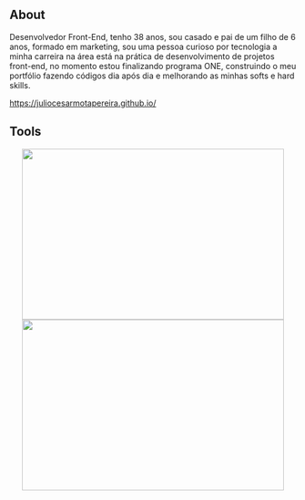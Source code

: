 ## About

Desenvolvedor Front-End, tenho 38 anos, sou casado e pai de um filho de 6 anos, formado em marketing, sou uma pessoa curioso por tecnologia a minha carreira na área está na prática de desenvolvimento de projetos front-end, no momento estou finalizando programa ONE, construindo o meu portfólio fazendo códigos dia após dia e melhorando as minhas softs e hard skills.

https://juliocesarmotapereira.github.io/

## Tools 
<!--  
<p align="center">
<img src="https://img.shields.io/badge/html5-%23E34F26.svg?style=for-the-badge&logo=html5&logoColor=white" style="margin-bottom: 4px;" height="30px">
<img src="https://img.shields.io/badge/css3-%231572B6.svg?style=for-the-badge&logo=css3&logoColor=white" style="margin-bottom: 4px;" height="30px">
<img src="https://img.shields.io/badge/javascript-%23323330.svg?style=for-the-badge&logo=javascript&logoColor=%23F7DF1E" style="margin-bottom: 4px;" height="30px">
<img src="https://img.shields.io/badge/react-%2320232a.svg?style=for-the-badge&logo=react&logoColor=%2361DAFB" style="margin-bottom: 4px;" height="30px">
<img src="https://img.shields.io/badge/git-%23F05033.svg?style=for-the-badge&logo=git&logoColor=white" style="margin-bottom: 4px;" height="30px">
</p>
-->

<p align="center">
  <img width="460" height="300" src="https://github-readme-stats.vercel.app/api/top-langs/?username=juliocesarmotapereira&layout=compact=true&theme=dark&hide_border=true&border_radius=4&date_format=j%20M%5B%20Y%5D"> 
  
  <img width="460" height="300" src="https://streak-stats.demolab.com?user=juliocesarmotapereira&theme=dark&hide_border=true&border_radius=4&date_format=j%20M%5B%20Y%5D">  
</p>
